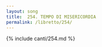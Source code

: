 ```yaml
---
layout: song
title:  254. TEMPO DI MISERICORDIA
permalink: /libretto/254/
---
```

{% include canti/254.md %}   